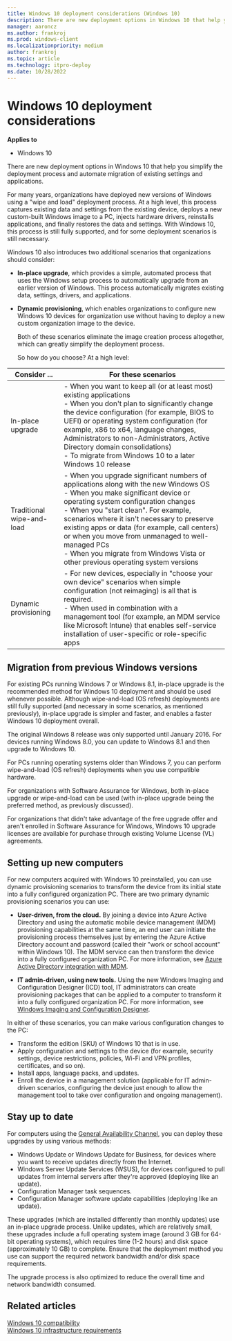 ```yaml
---
title: Windows 10 deployment considerations (Windows 10)
description: There are new deployment options in Windows 10 that help you simplify the deployment process and automate migration of existing settings and applications.
manager: aaroncz
ms.author: frankroj
ms.prod: windows-client
ms.localizationpriority: medium
author: frankroj
ms.topic: article
ms.technology: itpro-deploy
ms.date: 10/28/2022
---
```


# Windows 10 deployment considerations

**Applies to**

-   Windows 10

There are new deployment options in Windows 10 that help you simplify the deployment process and automate migration of existing settings and applications.

For many years, organizations have deployed new versions of Windows using a "wipe and load" deployment process. At a high level, this process captures existing data and settings from the existing device, deploys a new custom-built Windows image to a PC, injects hardware drivers, reinstalls applications, and finally restores the data and settings. With Windows 10, this process is still fully supported, and for some deployment scenarios is still necessary.

Windows 10 also introduces two additional scenarios that organizations should consider:

-   **In-place upgrade**, which provides a simple, automated process that uses the Windows setup process to automatically upgrade from an earlier version of Windows. This process automatically migrates existing data, settings, drivers, and applications.

-   **Dynamic provisioning**, which enables organizations to configure new Windows 10 devices for organization use without having to deploy a new custom organization image to the device.

    Both of these scenarios eliminate the image creation process altogether, which can greatly simplify the deployment process.

    So how do you choose? At a high level:

| Consider ... | For these scenarios  |
|---|---|
| In-place upgrade  | - When you want to keep all (or at least most) existing applications<br/>- When you don't plan to significantly change the device configuration (for example, BIOS to UEFI) or operating system configuration (for example, x86 to x64, language changes, Administrators to non-Administrators, Active Directory domain consolidations)<br/>- To migrate from Windows 10 to a later Windows 10 release |
| Traditional wipe-and-load | - When you upgrade significant numbers of applications along with the new Windows OS<br/>- When you make significant device or operating system configuration changes<br/>- When you "start clean". For example, scenarios where it isn't necessary to preserve existing apps or data (for example, call centers) or when you move from unmanaged to well-managed PCs<br/>- When you migrate from Windows Vista or other previous operating system versions |
| Dynamic provisioning | - For new devices, especially in "choose your own device" scenarios when simple configuration (not reimaging) is all that is required. <br/>- When used in combination with a management tool (for example, an MDM service like Microsoft Intune) that enables self-service installation of user-specific or role-specific apps |

## Migration from previous Windows versions

For existing PCs running Windows 7 or Windows 8.1, in-place upgrade is the recommended method for Windows 10 deployment and should be used whenever possible. Although wipe-and-load (OS refresh) deployments are still fully supported (and necessary in some scenarios, as mentioned previously), in-place upgrade is simpler and faster, and enables a faster Windows 10 deployment overall.

The original Windows 8 release was only supported until January 2016. For devices running Windows 8.0, you can update to Windows 8.1 and then upgrade to Windows 10.

For PCs running operating systems older than Windows 7, you can perform wipe-and-load (OS refresh) deployments when you use compatible hardware.

For organizations with Software Assurance for Windows, both in-place upgrade or wipe-and-load can be used (with in-place upgrade being the preferred method, as previously discussed).

For organizations that didn't take advantage of the free upgrade offer and aren't enrolled in Software Assurance for Windows, Windows 10 upgrade licenses are available for purchase through existing Volume License (VL) agreements.

## Setting up new computers

For new computers acquired with Windows 10 preinstalled, you can use dynamic provisioning scenarios to transform the device from its initial state into a fully configured organization PC. There are two primary dynamic provisioning scenarios you can use:

-   **User-driven, from the cloud.** By joining a device into Azure Active Directory and using the automatic mobile device management (MDM) provisioning capabilities at the same time, an end user can initiate the provisioning process themselves just by entering the Azure Active Directory account and password (called their "work or school account" within Windows 10). The MDM service can then transform the device into a fully configured organization PC. For more information, see [Azure Active Directory integration with MDM](/windows/client-management/mdm/azure-active-directory-integration-with-mdm).

-   **IT admin-driven, using new tools.** Using the new Windows Imaging and Configuration Designer (ICD) tool, IT administrators can create provisioning packages that can be applied to a computer to transform it into a fully configured organization PC. For more information, see [Windows Imaging and Configuration Designer](/windows/configuration/provisioning-packages/provisioning-install-icd).

In either of these scenarios, you can make various configuration changes to the PC:

-   Transform the edition (SKU) of Windows 10 that is in use.
-   Apply configuration and settings to the device (for example, security settings, device restrictions, policies, Wi-Fi and VPN profiles, certificates, and so on).
-   Install apps, language packs, and updates.
-   Enroll the device in a management solution (applicable for IT admin-driven scenarios, configuring the device just enough to allow the management tool to take over configuration and ongoing management).

## Stay up to date

For computers using the [General Availability Channel](../update/waas-overview.md#general-availability-channel), you can deploy these upgrades by using various methods:

-   Windows Update or Windows Update for Business, for devices where you want to receive updates directly from the Internet.
-   Windows Server Update Services (WSUS), for devices configured to pull updates from internal servers after they're approved (deploying like an update). 
-   Configuration Manager task sequences.
-   Configuration Manager software update capabilities (deploying like an update).

These upgrades (which are installed differently than monthly updates) use an in-place upgrade process. Unlike updates, which are relatively small, these upgrades include a full operating system image (around 3 GB for 64-bit operating systems), which requires time (1-2 hours) and disk space (approximately 10 GB) to complete. Ensure that the deployment method you use can support the required network bandwidth and/or disk space requirements.

The upgrade process is also optimized to reduce the overall time and network bandwidth consumed.

## Related articles

[Windows 10 compatibility](windows-10-compatibility.md)<br>
[Windows 10 infrastructure requirements](windows-10-infrastructure-requirements.md)